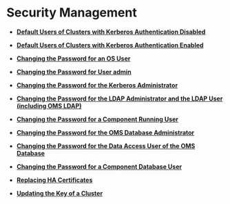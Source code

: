 # Security Management<a name="EN-US_TOPIC_0221415051"></a>

-   **[Default Users of Clusters with Kerberos Authentication Disabled](default-users-of-clusters-with-kerberos-authentication-disabled.md)**  

-   **[Default Users of Clusters with Kerberos Authentication Enabled](default-users-of-clusters-with-kerberos-authentication-enabled.md)**  

-   **[Changing the Password for an OS User](changing-the-password-for-an-os-user.md)**  

-   **[Changing the Password for User admin](changing-the-password-for-user-admin.md)**  

-   **[Changing the Password for the Kerberos Administrator](changing-the-password-for-the-kerberos-administrator.md)**  

-   **[Changing the Password for the LDAP Administrator and the LDAP User \(including OMS LDAP\)](changing-the-password-for-the-ldap-administrator-and-the-ldap-user-(including-oms-ldap).md)**  

-   **[Changing the Password for a Component Running User](changing-the-password-for-a-component-running-user.md)**  

-   **[Changing the Password for the OMS Database Administrator](changing-the-password-for-the-oms-database-administrator.md)**  

-   **[Changing the Password for the Data Access User of the OMS Database](changing-the-password-for-the-data-access-user-of-the-oms-database.md)**  

-   **[Changing the Password for a Component Database User](changing-the-password-for-a-component-database-user.md)**  

-   **[Replacing HA Certificates](replacing-ha-certificates.md)**  

-   **[Updating the Key of a Cluster](updating-the-key-of-a-cluster.md)**  


